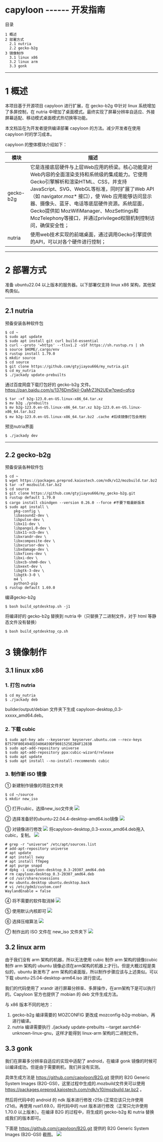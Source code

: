 # capyloon ------ 开发指南


目录

```
1 概述
2 部署方式
  2.1 nutria
  2.2 gecko-b2g
3 镜像制作
  3.1 linux x86
  3.2 linux arm
  3.3 gonk
```
---

# 1 概述

 本项目基于开源项目 capyloon 进行扩展，在 gecko-b2g 中针对 linux 系统增加了多屏控制，在 nutria 中增加了桌面模式。最终实现了屏幕分辨率自适应、外接屏幕适配、移动模式桌面模式热切换等功能。

 本文档旨在为开发者提供编译部署 capyloon 的方法。减少开发者在使用 capyloon 时的学习成本。

 capyloon 的整体模块介绍如下：

| 模块 | 描述 |
|---|---|
| gecko-b2g | 它是连接底层硬件与上层Web应用的桥梁。核心功能是对Web内容的全面渲染支持和系统级的集成能力。它使用Gecko引擎解析和渲染HTML、CSS，并支持JavaScript、SVG、WebGL等标准，同时扩展了Web API（如 navigator.moz* 接口），使 Web 应用能够访问显示器、摄像头、蓝牙、电话等底层硬件资源。系统层面，Gecko提供如 MozWifiManager、MozSettings和 MozTelephony等接口，并通过privileged权限机制控制访问，确保安全性； |
| nutria | 使用web技术实现的前端桌面，通过调用Gecko引擎提供的API，可以对各个硬件进行控制；|
---

# 2 部署方式
准备 ubuntu22.04 以上版本的服务器。以下部署仅支持 linux x86 架构，其他架构类似。

---
## 2.1 nutria
预备安装各种软件包
```
$ cd ~
$ sudo apt update
$ sudo apt install git curl build-essential
$ curl --proto '=https' --tlsv1.2 -sSf https://sh.rustup.rs | sh
$ source $HOME/.cargo/env
$ rustup install 1.79.0
$ mkdir source
$ cd source
$ git clone https://github.com/gtyjiayou666/my_nutria.git
$ cd my_nutria
$ ./jackady update-prebuilts
```
通过百度网盘下载打包好的 gecko-b2g 文件。https://pan.baidu.com/s/1376Dmi5kiI-OaMrZ3N2UEw?pwd=qfcg
```
$ tar -xf b2g-123.0.en-US.linux-x86_64.tar.xz 
$ mv b2g ./prebuilts
$ mv b2g-123.0.en-US.linux-x86_64.tar.xz b2g-123.0.en-US.linux-x86_64.tar.bz2
$ mv b2g-123.0.en-US.linux-x86_64.tar.bz2 .cache #后续镜像打包会用到
```
预览nutria界面
```
$ ./jackady dev
```

---
## 2.2 gecko-b2g
预备安装各种软件包
```
$ cd ~
$ wget https://packages.preprod.kaiostech.com/ndk/v12/mozbuild.tar.bz2
$ tar -xf mozbuild.tar.bz2
$ cd source
$ git clone https://github.com/gtyjiayou666/my_gecko-b2g.git
$ rustup default 1.79.0
$ cargo install cbindgen --version 0.26.0 --force #不要下载最新版本
$ sudo apt install \
    pkg-config \
    libasound2-dev \
    libpulse-dev \
    libx11-dev \
    libpango1.0-dev \
    libx11-xcb-dev \
    libxrandr-dev \
    libxcomposite-dev \
    libxcursor-dev \
    libxdamage-dev \
    libxfixes-dev \
    libxi-dev \
    libxcb-shm0-dev \
    libxext-dev \
    libgtk-3-dev \
    libgtk-3-0 \
    m4 \
    python3-pip
$ rustup default 1.69.0
```
编译gecko-b2g
```
$ bash build_optdesktop.sh -j1
```
将编译好的 gecko-b2g 替换到 nutria 中（只替换了二进制文件，对于 html 等静态文件没有替换）
```
$ bash build_optdesktop_cp.sh
```

# 3 镜像制作

## 3.1 linux x86

### 1. 打包 nutria
```
$ cd my_nutria
$ ./jackady deb
```
builder/output/debian 文件夹下生成 capyloon-desktop_0.3-xxxxx_amd64.deb。
### 2. 下载 cubic
```
$ sudo apt-key adv --keyserver keyserver.ubuntu.com --recv-keys B7579F80E494ED3406A59DF9081525E2B4F1283B
$ sudo apt-add-repository universe
$ sudo apt-add-repository ppa:cubic-wizard/release
$ sudo apt update
$ sudo apt install --no-install-recommends cubic
```
### 3. 制作新 ISO 镜像
① 新建制作镜像的项目文件夹
```
$ cd ~/source
$ mkdir new_iso
```
① 打开cubic，选择new_iso文件夹
![](resources/开发指南/assets/镜像制作/1.png)

② 选择准备好的ubuntu-22.04.4-desktop-amd64.iso镜像
![](resources/开发指南/assets/镜像制作/2.png)

③ 对镜像进行修改
![](resources/开发指南/assets/镜像制作/3.png)
将capyloon-desktop_0.3-xxxxx_amd64.deb拖入cubic，复制。
![](resources/开发指南/assets/镜像制作/4.png)
```
# grep -r "universe" /etc/apt/sources.list
# add-apt-repository universe
# apt update
# apt install sway
# apt install ffmpeg
# apt purge snapd
# dpkg -i capyloon-desktop_0.3-20307_amd64.deb
# rm capyloon-desktop_0.3-20307_amd64.deb
# cd /usr/share/xsessions
# mv ubuntu.desktop ubuntu.desktop.back
# vi /etc/gdm3/custom.conf
WaylandEnable = false
```

④ 将不需要的软件取消掉
![](resources/开发指南/assets/镜像制作/5.png)

⑤ 使用默认内核即可
![](resources/开发指南/assets/镜像制作/6.png)

⑥ 选择压缩算法
![](resources/开发指南/assets/镜像制作/7.png)

⑦ 制作出的 ISO 文件在 new_iso 文件夹下
![](resources/开发指南/assets/镜像制作/8.png)

## 3.2 linux arm

由于我们没有 arm 架构的机器，所以无法使用 cubic 制作 arm 架构的镜像(cubic 制作 arm 架构的 ubuntu 镜像必须在arm架构的机器上才行)。但是大概过程是类似的，ubuntu 新发布了 arm 架构的桌面版，所以制作步骤应该与上述类似。可以下载 ubuntu-25.04-desktop-arm64.iso 进行尝试。

我们的代码使用了 xrandr 进行屏幕分辨率、多屏操作，在arm架构下是可以执行的。Capyloon 官方也提供了 mobian 的 deb 文件生成方法。

与 x86 版本不同的地方：
1. gecko-b2g 编译需要的 MOZCONFIG 更改成 mozconfig-b2g-mobian，再进行编译。
2. nutria 编译需要执行 ./jackady update-prebuilts --target aarch64-unknown-linux-gnu，这样才能得到 linux-arm 架构的二进制文件。

## 3.3 gonk

我们在屏幕多分辨率自适应的实现中适配了 android，在编译 gonk 镜像的时候可以编译成功。但是由于需要刷机，我们并没有实测。

具体生成方法是 https://github.com/capyloon/B2G.git 提供的 B2G Generic System Images (B2G-GSI)，这里过程中生成的.mozbuild文件夹可以使用 https://packages.preprod.kaiostech.com/ndk/v10/mozbuild.tar.bz2 。

然后将代码中的 android 的 ndk 版本进行修改 r25b (正常应该只允许使用 r21d)。再使用 rust1.69.0，将代码中的 rust 版本进行修改（正常只允许使用 1.70.0 以上版本）。在编译 B2G 的过程中，将生成的 gecko-b2g 和 nutria 替换成我们的版本即可。

下面是 https://github.com/capyloon/B2G.git 提供的 B2G Generic System Images (B2G-GSI) 截图。
![](resources/开发指南/assets/镜像制作/9.png)

